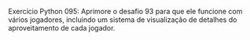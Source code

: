Exercício Python 095: Aprimore o desafio 93 para que ele funcione com vários jogadores, incluindo um sistema de visualização de detalhes do aproveitamento de cada jogador.